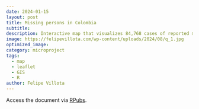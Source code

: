 ```yaml
---
date: 2024-01-15
layout: post
title: Missing persons in Colombia 
subtitle: 
description: Interactive map that visualizes 84,768 cases of reported missing persons cases from 1921 to 2016 across 1,028 municipalities. This was created by merging data from the Colombian National Search Unit of Missing Persons (UBPD) and the National Administrative Department of Statistics (DANE).
image: https://felipevillota.com/wp-content/uploads/2024/08/q_1.jpg
optimized_image: 
category: microproject
tags:
  - map
  - leaflet
  - GIS
  - R
author: Felipe Villota 
---
```


Access the document via <a href="https://rpubs.com/FelipeVillota/map_missing_col" target="_blank" class="creator">RPubs</a>.
